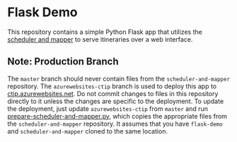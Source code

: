 # Flask Demo
This repository contains a simple Python Flask app that utilizes the 
[scheduler and mapper](https://github.com/itineraries/scheduler-and-mapper)
to serve itineraries over a web interface.

## Note: Production Branch
The `master` branch should never contain files from the `scheduler-and-mapper`
repository. The `azurewebsites-ctip` branch is used to deploy this app to
[ctip.azurewebsites.net](https://ctip.azurewebsites.net/). Do not commit
changes to files in this repository directly to it unless the changes are
specific to the deployment. To update the deployment, just update
`azurewebsites-ctip` from `master` and run
[prepare-scheduler-and-mapper.py](prepare-scheduler-and-mapper.py), which
copies the appropriate files from the `scheduler-and-mapper` repository.
It assumes that you have `flask-demo` and `scheduler-and-mapper` cloned to the
same location.
